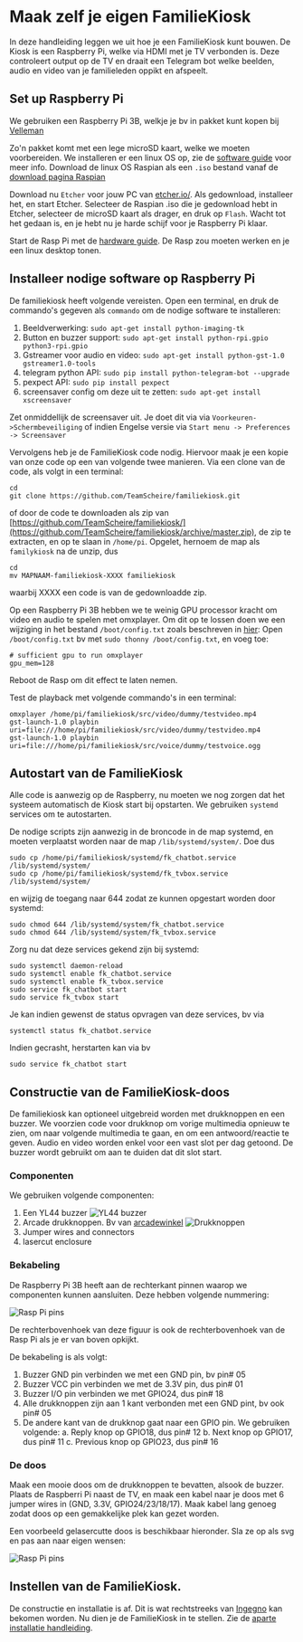 # Maak zelf je eigen FamilieKiosk 

In deze handleiding leggen we uit hoe je een FamilieKiosk kunt bouwen. De Kiosk is een Raspberry Pi, welke via HDMI met je TV verbonden is.  Deze controleert output op de TV en draait een Telegram bot welke beelden, audio en video van je familieleden oppikt en afspeelt. 

## Set up Raspberry Pi
We gebruiken een Raspberry Pi 3B, welkje je bv in pakket kunt kopen bij [Velleman](https://www.velleman.eu/products/view/?id=435866)

Zo'n pakket komt met een lege microSD kaart, welke we moeten voorbereiden. We installeren er een linux OS op, zie de [software guide](https://www.raspberrypi.org/learning/software-guide/) voor meer info. Download de linux OS Raspian als een `.iso` bestand vanaf de [download pagina Raspian](https://www.raspberrypi.org/downloads/raspbian/)

Download nu `Etcher` voor jouw PC van [etcher.io/](https://etcher.io/). Als gedownload, installeer het, en start Etcher. Selecteer de Raspian .iso die je gedownload hebt in Etcher, selecteer de microSD kaart als drager, en druk op `Flash`. Wacht tot het gedaan is, en je hebt nu je harde schijf voor je Raspberry Pi klaar.

Start de Rasp Pi met de [hardware guide](https://www.raspberrypi.org/learning/hardware-guide/). De Rasp zou moeten werken en je een linux desktop tonen. 

## Installeer nodige software op Raspberry Pi
De familiekiosk heeft volgende vereisten. Open een terminal, en druk de commando's gegeven als `commando` om de nodige software te installeren:

1. Beeldverwerking: `sudo apt-get install python-imaging-tk`
2. Button en buzzer support: `sudo apt-get install python-rpi.gpio python3-rpi.gpio`
3. Gstreamer voor audio en video: `sudo apt-get install python-gst-1.0 gstreamer1.0-tools`
4. telegram python API: `sudo pip install python-telegram-bot --upgrade`
5. pexpect API: `sudo pip install pexpect`
6. screensaver config om deze uit te zetten: `sudo apt-get install xscreensaver`

Zet onmiddellijk de screensaver uit. Je doet dit via via `Voorkeuren->Schermbeveiliging` of indien Engelse versie via `Start menu -> Preferences -> Screensaver`

Vervolgens heb je de FamilieKiosk code nodig. Hiervoor maak je een kopie van onze code op een van volgende twee manieren. Via een clone van de code, als volgt in een terminal:

    cd
    git clone https://github.com/TeamScheire/familiekiosk.git 

of door de code te downloaden als zip van [https://github.com/TeamScheire/familiekiosk/](https://github.com/TeamScheire/familiekiosk/archive/master.zip), de zip te extracten, en op te slaan in `/home/pi`. Opgelet, hernoem de map als `familykiosk` na de unzip, dus

    cd
    mv MAPNAAM-familiekiosk-XXXX familiekiosk
    
waarbij XXXX een code is van de gedownloadde zip.

Op een Raspberry Pi 3B hebben we te weinig GPU processor kracht om video en audio te spelen met omxplayer. Om dit op te lossen doen we een wijziging in het bestand `/boot/config.txt` zoals beschreven in [hier](https://raspberrypi.stackexchange.com/questions/7716/omxplayer-doesnt-play-audio):
Open `/boot/config.txt` bv met `sudo thonny /boot/config.txt`, en voeg toe:

    # sufficient gpu to run omxplayer
    gpu_mem=128

Reboot de Rasp om dit effect te laten nemen.

Test de playback met volgende commando's in een terminal:

    omxplayer /home/pi/familiekiosk/src/video/dummy/testvideo.mp4
    gst-launch-1.0 playbin uri=file:///home/pi/familiekiosk/src/video/dummy/testvideo.mp4
    gst-launch-1.0 playbin uri=file:///home/pi/familiekiosk/src/voice/dummy/testvoice.ogg

## Autostart van de FamilieKiosk

Alle code is aanwezig op de Raspberry, nu moeten we nog zorgen dat het systeem automatisch de Kiosk start bij opstarten. We gebruiken `systemd` services om te autostarten.

De nodige scripts zijn aanwezig in de broncode in de map systemd, en moeten verplaatst worden naar de map `/lib/systemd/system/`. Doe dus

    sudo cp /home/pi/familiekiosk/systemd/fk_chatbot.service /lib/systemd/system/
    sudo cp /home/pi/familiekiosk/systemd/fk_tvbox.service /lib/systemd/system/

en wijzig de toegang naar 644 zodat ze kunnen opgestart worden door systemd:

    sudo chmod 644 /lib/systemd/system/fk_chatbot.service
    sudo chmod 644 /lib/systemd/system/fk_tvbox.service

Zorg nu dat deze services gekend zijn bij systemd:

    sudo systemctl daemon-reload
    sudo systemctl enable fk_chatbot.service
    sudo systemctl enable fk_tvbox.service
    sudo service fk_chatbot start
    sudo service fk_tvbox start

Je kan indien gewenst de status opvragen van deze services, bv via

    systemctl status fk_chatbot.service

Indien gecrasht, herstarten kan via bv

    sudo service fk_chatbot start

## Constructie van de FamilieKiosk-doos

De familiekiosk kan optioneel uitgebreid worden met drukknoppen en een buzzer. We voorzien code voor drukknop om vorige multimedia opnieuw te zien, om naar volgende multimedia te gaan, en om een antwoord/reactie te geven. Audio en video worden enkel voor een vast slot per dag getoond. De buzzer wordt gebruikt om aan te duiden dat dit slot start.

### Componenten
We gebruiken volgende componenten:

1. Een YL44 buzzer ![YL44 buzzer](https://bitbucket.org/blfsputnik/familiekiosk/raw/master/handleiding/img/YL44.png)
2. Arcade drukknoppen. Bv van [arcadewinkel](https://www.bol.com/nl/p/arcadewinkel-concave-classic-arcade-drukknoppen-mixed/9200000079501752/) ![Drukknoppen](https://bitbucket.org/blfsputnik/familiekiosk/raw/master/handleiding/img/arcade_btns.jpg)
3. Jumper wires and connectors
4. lasercut enclosure

### Bekabeling
De Raspberry Pi 3B heeft aan de rechterkant pinnen waarop we componenten kunnen aansluiten. Deze hebben volgende nummering:

![Rasp Pi pins](https://bitbucket.org/blfsputnik/familiekiosk/raw/master/handleiding/img/RaspPi3B_pinlayout.png)

De rechterbovenhoek van deze figuur is ook de rechterbovenhoek van de Rasp Pi als je er van boven opkijkt. 

De bekabeling is als volgt: 

1. Buzzer GND pin verbinden we met een GND pin, bv pin# 05
2. Buzzer VCC pin verbinden we met de 3.3V pin, dus pin# 01
3. Buzzer I/O pin verbinden we met GPIO24, dus pin# 18
4. Alle drukknoppen zijn aan 1 kant verbonden met een GND pint, bv ook pin# 05
5. De andere kant van de drukknop gaat naar een GPIO pin. We gebruiken volgende: 
    a. Reply knop op GPIO18, dus pin# 12
    b. Next  knop op GPIO17, dus pin# 11
    c. Previous knop op GPIO23, dus pin# 16

### De doos
Maak een mooie doos om de drukknoppen te bevatten, alsook de buzzer. Plaats de Raspberri Pi naast de TV, en maak een kabel naar je doos met 6 jumper wires in (GND, 3.3V, GPIO24/23/18/17). Maak kabel lang genoeg zodat doos op een gemakkelijke plek kan gezet worden.

Een voorbeeld gelasercutte doos is beschikbaar hieronder. Sla ze op als svg en pas aan naar eigen wensen:

![Rasp Pi pins](https://bitbucket.org/blfsputnik/familiekiosk/raw/master/lasercut/flexbox_v.1.3_4mmhout_v03.svg)

## Instellen van de FamilieKiosk. 

De constructie en installatie is af. Dit is wat rechtstreeks van [Ingegno](http://ingegno.be/) kan bekomen worden. Nu dien je de FamilieKiosk in te stellen. Zie de [aparte installatie handleiding](https://bitbucket.org/blfsputnik/familiekiosk/src/master/handleiding/FamilieKiosk%20Installeren.md).
